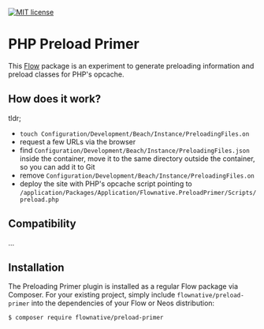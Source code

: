 [![MIT license](http://img.shields.io/badge/license-MIT-brightgreen.svg)](http://opensource.org/licenses/MIT)

# PHP Preload Primer 

This [Flow](https://flow.neos.io) package is an experiment to generate
preloading information and preload classes for PHP's opcache.

## How does it work?

tldr;

- `touch Configuration/Development/Beach/Instance/PreloadingFiles.on`
- request a few URLs via the browser
- find `Configuration/Development/Beach/Instance/PreloadingFiles.json`
  inside the container, move it to the same directory outside the
  container, so you can add it to Git
- remove `Configuration/Development/Beach/Instance/PreloadingFiles.on`
- deploy the site with PHP's opcache script pointing to
  `/application/Packages/Application/Flownative.PreloadPrimer/Scripts/preload.php`

## Compatibility

…

## Installation

The Preloading Primer plugin is installed as a regular Flow package via
Composer. For your existing project, simply include
`flownative/preload-primer` into the dependencies of your Flow or Neos
distribution:

```bash
$ composer require flownative/preload-primer
```
